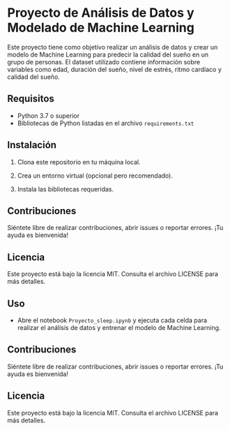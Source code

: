 # Proyecto de Análisis de Datos y Modelado de Machine Learning

Este proyecto tiene como objetivo realizar un análisis de datos y crear un modelo de Machine Learning para predecir la calidad del sueño en un grupo de personas. El dataset utilizado contiene información sobre variables como edad, duración del sueño, nivel de estrés, ritmo cardíaco y calidad del sueño.

## Requisitos

- Python 3.7 o superior
- Bibliotecas de Python listadas en el archivo `requirements.txt`

## Instalación

1. Clona este repositorio en tu máquina local.


2. Crea un entorno virtual (opcional pero recomendado).


3. Instala las bibliotecas requeridas.

## Contribuciones

Siéntete libre de realizar contribuciones, abrir issues o reportar errores. ¡Tu ayuda es bienvenida!

## Licencia

Este proyecto está bajo la licencia MIT. Consulta el archivo LICENSE para más detalles.


## Uso

- Abre el notebook `Proyecto_sleep.ipynb` y ejecuta cada celda para realizar el análisis de datos y entrenar el modelo de Machine Learning.

## Contribuciones

Siéntete libre de realizar contribuciones, abrir issues o reportar errores. ¡Tu ayuda es bienvenida!

## Licencia

Este proyecto está bajo la licencia MIT. Consulta el archivo LICENSE para más detalles.

